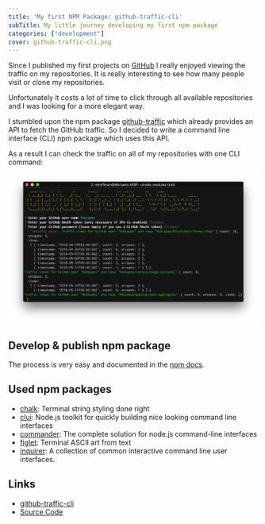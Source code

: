 ```yaml
---
title: 'My first NPM Package: github-traffic-cli'
subTitle: My little journey developing my first npm package
categories: ["development"]
cover: github-traffic-cli.png
---
```


Since I published my first projects on [GitHub](https://github.com/Mokkapps) I really enjoyed viewing the traffic on my repositories. It is really interesting to see how many people visit or clone my repositories.

Unfortunately it costs a lot of time to click through all available repositories and I was looking for a more elegant way.

I stumbled upon the npm package [github-traffic](https://www.npmjs.com/package/github-traffic) which already provides an API to fetch the GitHub traffic. So I decided to write a command line interface (CLI) npm package which uses this API.

As a result I can check the traffic on all of my repositories with one CLI command:

!["github-traffic-cli" Screenshot](./github-traffic-cli.png)

## Develop & publish npm package

The process is very easy and documented in the [npm docs](https://docs.npmjs.com/getting-started/publishing-npm-packages).

## Used npm packages

- [chalk](https://www.npmjs.com/package/chalk): Terminal string styling done right
- [clui](https://www.npmjs.com/package/clui): Node.js toolkit for quickly building nice looking command line interfaces
- [commander](https://www.npmjs.com/package/commander): The complete solution for node.js command-line interfaces
- [figlet](https://www.npmjs.com/package/figlet): Terminal ASCII art from text
- [inquirer](https://www.npmjs.com/package/inquirer): A collection of common interactive command line user interfaces.

## Links

- [github-traffic-cli](https://www.npmjs.com/package/github-traffic-cli)
- [Source Code](https://github.com/Mokkapps/github-traffic-cli)
